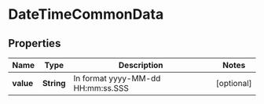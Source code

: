 # DateTimeCommonData

## Properties
Name | Type | Description | Notes
------------ | ------------- | ------------- | -------------
**value** | **String** | In format yyyy-MM-dd HH:mm:ss.SSS |  [optional]
